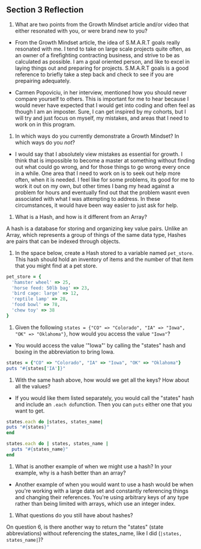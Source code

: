 ## Section 3 Reflection

1. What are two points from the Growth Mindset article and/or video that either resonated with you, or were brand new to you?

* From the Growth Mindset article, the idea of S.M.A.R.T goals really resonated with me. I tend to take on large scale projects quite often, as an owner of a firefighting contracting business, and strive to be as calculated as possible. I am a goal oriented person, and like to excel in laying things out and preparing for projects. S.M.A.R.T goals is a good reference to briefly take a step back and check to see if you are prepairing adequately.

* Carmen Popoviciu, in her interview, mentioned how you should never compare yourself to others. This is important for me to hear because I would never have expected that I would get into coding and often feel as though I am an imposter. Sure, I can get inspired by my cohorts, but I will try and just focus on myself, my mistakes, and areas that I need to work on in this program.

1. In which ways do you currently demonstrate a Growth Mindset? In which ways do you _not_?

* I would say that I absolutely view mistakes as essential for growth. I think that is impossible to become a master at something without finding out what could go wrong, and for those things to go wrong every once in a while. One area that I need to work on is to seek out help more often, when it is needed. I feel like for some problems, its good for me to work it out on my own, but other times I bang my head against a problem for hours and eventually find out that the problem wasnt even associated with what I was attempting to address. In these circumstances, it would have been way easier to just ask for help.

1. What is a Hash, and how is it different from an Array?

A hash is a database for storing and organizing key value pairs. Unlike an Array, which represents a group of things of the same data type, Hashes are pairs that can be indexed through objects.

1. In the space below, create a Hash stored to a variable named `pet_store`.  This hash should hold an inventory of items and the number of that item that you might find at a pet store.

```ruby
pet_store = {
  'hamster wheel' => 25,
  'horse feed: 50lb bag' => 23,
  'bird cage: large' => 12,
  'reptile lamp' => 28,
  'food bowl' => 78,
  'chew toy' => 38
}
```

1. Given the following `states = {"CO" => "Colorado", "IA" => "Iowa", "OK" => "Oklahoma"}`, how would you access the value `"Iowa"`?

* You would access the value '"Iowa"' by calling the "states" hash and boxing in the abbreviation to bring Iowa.

```ruby
states = {"CO" => "Colorado", "IA" => "Iowa", "OK" => "Oklahoma"}
puts "#{states['IA']}"

```

1. With the same hash above, how would we get all the keys?  How about all the values?

* If you would like them listed separately, you would call the "states" hash and include an `.each do`function. Then you can `puts` either one that you want to get.

```ruby
states.each do |states, states_name|
puts "#{states}"
end

states.each do | states, states_name |
  puts "#{states_name}"
end
```

1. What is another example of when we might use a hash?  In your example, why is a hash better than an array?

* Another example of when you would want to use a hash would be when you're working with a large data set and constantly referencing things and changing their references. You're using arbitrary keys of any type rather than being limited with arrays, which use an integer index.

1. What questions do you still have about hashes?

On question 6, is there another way to return the "states" (state abbreviations) without referencing the states_name, like I did (``|states, states_name|``)?
